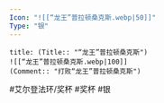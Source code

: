 ```yaml
---
Icon: "![[“龙王”普拉顿桑克斯.webp|50]]"
Type: "银"
---
```

```ad-common-silver-trophy
title: (Title:: "“龙王”普拉顿桑克斯")
![[“龙王”普拉顿桑克斯.webp|100]]
(Comment:: "打败“龙王”普拉顿桑克斯")
```

#艾尔登法环/奖杯 #奖杯 #银